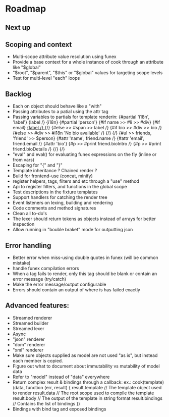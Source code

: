 # Roadmap

## Next up

## Scoping and context

- Multi-scope attribute value resolution using funex
- Provide a base context for a whole instance of cook through an attribute like "$global"
- "$root", "$parent", "$this" or "$global" values for targeting scope levels
- Test for multi-level "each" loops

## Backlog
- Each on object should behave like a "with"
- Passing attributes to a patial using the attr tag
- Passing variables to partials for template renderin:
	{#partial 'i18n', 'label'} {label /} {i18n}
	{#partial 'person'}
		{#if name >> #li >> #div}
			{#if email}
				<a href="mailto:{#print email /}"> {label /} </a>
			{/}
			{#else >> #span >> label /}
			{#if bio >> #div >> bio /}
			{#else >> #div >> #i18n 'No bio available' /}
		{/}
	{/}
	{#ul >> friends, 'friend' >> $person}
		{#attr 'name', friend.name /}
		{#attr 'email', friend.email /}
		{#attr 'bio'}
			{#p >> #print friend.bioIntro /}
			{#p >> #print friend.bioDetails /}
		{/}
	{/}
- "eval" and eval() for evaluating funex expressions on the fly (inline or from vars)
- Escaping for "{" and "}" 
- Template inheritance ? Chained render ?
- Build for frontend-use (concat, minify)
- register helpers, tags, filters and etc through a "use" method
- Api to register filters, and functions in the global scope
- Test descriptions in the fixture templates
- Support handlers for catching the render tree
- Event listeners on lexing, building and rendering
- Code comments and method signatures
- Clean all to-do's
- The lexer should return tokens as objects instead of arrays for better inspection
- Allow running in "bouble braket" mode for outputting json


## Error handling

- Better error when miss-using double quotes in funex (will be common mistake)
- handle funex compilation errors
- When a tag fails to render, only this tag should be blank or contain an error message (try/catch)
- Make the error message/output configurable
- Errors should contain an output of where is has failed exactly


## Advanced features:

- Streamed renderer
- Streamed builder
- Streamed lexer
- Async
- "json" renderer
- "dom" renderer
- "xml" renderer
- Make sure objects supplied as model are not used "as is", but instead each member is copied.
- Figure out what to document about immutability vs mutability of model data
- Refer to "model" instead of "data" everywhere
- Return complex result & bindings through a callback:
	ex.:
	cook(template)(data, function (err, result) {
		result.template // The template object used to render
		result.data // The root scope used to compile the template
		result.body // The output of the template in string format
		result.bindings // Contains the list of bindings
	})
- Bindings with bind tag and exposed bindings

